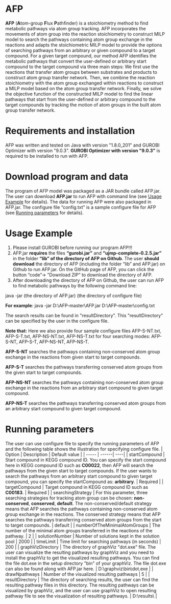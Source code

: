 # AFP
**AFP** (**A**tom-group **F**lux **P**athfinder) is a stoichiometry method to find metabolic pathways via atom group tracking. AFP incorporates the movements of atom group into the reaction stoichiometry to construct MILP model to search the pathways containing atom group exchange in the reactions and adapts the stoichiometric MILP model to provide the options of searching pathways from an arbitrary or given compound to a target compound. For a given target compound, our method AFP identifies the metabolic pathways that convert the user-defined or arbitrary start compound to the target compound via three main steps: We first use the reactions that transfer atom groups between substrates and products to construct atom group transfer network. Then, we combine the reaction stoichiometry with the atom group exchanged within reactions to construct a MILP model based on the atom group transfer network. Finally, we solve the objective function of the constructed MILP model to find the linear pathways that start from the user-defined or arbitrary compound to the target compounds by tracking the motion of atom groups in the built atom group transfer network.

# Requirements and installation
AFP was written and tested on Java with version "1.8.0_201" and GUROBI Optimizer with version "9.0.3". **GUROBI Optimizer with version "9.0.3"** is required to be installed to run with AFP.

# Download program and data
The program of AFP model was packaged as a JAR bundle called AFP.jar. The user can download **AFP.jar** to run AFP with command line (see <a  href="#1">Usage Example</a> for details). The data for running AFP were also packaged in AFP.jar. The configure file “config.txt” is a sample configure file for AFP (see <a  href="#2">Running parameters</a> for details).

# Usage Example
1. Please install GUROBI before running our program AFP!!!
2. AFP.jar **requires** the files **“gurobi.jar”** and **“ujmp-complete-0.2.5.jar”** in the folder **“lib” of the directory of AFP on Github**. The user **should download** the directory of AFP (including the folder “lib” and AFP.jar) on Github to run AFP.jar. On the GitHub page of AFP, you can click the button “code”-> ”Download ZIP” to download the directory of AFP.
3. After downloading the directory of AFP on Github, the user can run AFP to find metabolic pathways by the following command line:

java -jar (the directory of AFP.jar) (the directory of configure file)

**For example**: 
java -jar D:\\AFP-master\\AFP.jar D:\\AFP-master\\config.txt 

The search results can be found in "resultDirectory". This "resultDirectory" can be specified by the user in the configure file. 

**Note that:**
Here we also provide four sample configure files AFP-S-NT.txt, AFP-S-T.txt, AFP-NS-NT.txt, AFP-NS-T.txt for four searching modes: AFP-S-NT, AFP-S-T, AFP-NS-NT, AFP-NS-T.

**AFP-S-NT** searches the pathways containing non-conserved atom group exchange in the reactions from given start to target compounds. 

**AFP-S-T** searches the pathways transferring conserved atom groups from the given start to target compounds. 

**AFP-NS-NT** searches the pathways containing non-conserved atom group exchange in the reactions from an arbitrary start compound to given target compound.

**AFP-NS-T** searches the pathways transferring conserved atom groups from an arbitrary start compound to given target compound.


# Running parameters
<a name="2">The user can use configure file to specify the running parameters of AFP and the following table shows the illustration for specifying configure file.</a>
| Option | Description | Default value |
| -----  | ------| ----|
| startCompound | Start compound in KEGG compound ID. You can specify the start compound here in KEGG compound ID such as **C00022**, then AFP will search the pathways from the given start to target compounds. If the user wants to search the pathways from an arbitrary start compound to given target compound, you can specify the startCompound as: **arbitrary**. | Required |
| targetCompound | Target compound in KEGG compound ID such as **C00183**. | Required |
| searchingStrategy | For this parameter, three searching strategies for tracking atom group can be chosen: **non-conserved**, **conserved**, **default**. The non-conserved/default strategy means that AFP searches the pathways containing non-conserved atom group exchange in the reactions. The conserved strategy means that AFP searches the pathways transferring conserved atom groups from the start to target compounds. | default |
| numberOfTheMinimalAtomGroups | The number of the minimal atom groups transferred in the reactions of the pathway. | 2 |
| solutionNumber | Number of solutions kept in the solution pool | 2000 | 
| timeLimit | Time limit for searching pathways (in seconds) | 200 |
| graphVizDirectory | The directory of graphViz "dot.exe" file. The user can visualize the resulting pathways by graphViz and you need to install the graphViz to get the visualized resulting pathways. You can find the file dot.exe in the setup directory "bin" of your graphViz. The file dot.exe can also be found along with AFP.jar here. | D:\\graphviz\\bin\\dot.exe |
| drawNpathways | Number of the visualized resulting pathways | 5 |
| resultDirectory | The directory of searching results, the user can find the resulting pathway files in this directory. The resulting pathways can be visualized by graphViz, and the user can use graphViz to open resulting pathway file to see the visualization of resulting pathways. | D:\\results\\ |
